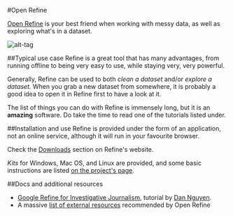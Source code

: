 #Open Refine

[Open Refine](http://openrefine.org/) is your best friend when working with messy data, as well as exploring what's in a dataset. 

![alt-tag](https://raw.githubusercontent.com/basilesimon/datajournalists-toolbox/master/open-refine/refine.png)

##Typical use case
Refine is a great tool that has many advantages, from running offline to being very easy to use, while staying very, very powerful.

Generally, Refine can be used to both *clean a dataset* and/or *explore a dataset.* When you grab a new dataset from somewhere, it is probably a good idea to open it in Refine first to have a look at it. 

The list of things you can do with Refine is immensely long, but it is an **amazing** software. Do take the time to read one of the tutorials listed under.

##Installation and use
Refine is provided under the form of an application, not an online service, although it will run in your favourite browser.

Check the [Downloads](http://openrefine.org/download.html) section on Refine's website. 

*Kits* for Windows, Mac OS, and Linux are provided, and some basic instructions are listed [on the project's page](https://github.com/OpenRefine/OpenRefine/wiki/Installation-Instructions).

##Docs and additional resources
* [Google Refine for Investigative Journalism](http://dannguyen.github.io/NICAR-Google-Refine/), tutorial by [Dan Nguyen](https://twitter.com/dancow).
* A massive [list of external resources](https://github.com/OpenRefine/OpenRefine/wiki/External-Resources) recommended by Open Refine
